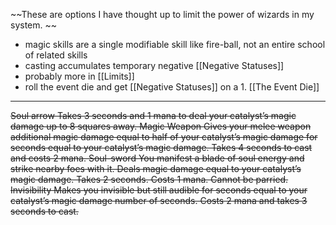 ~~These are options I have thought up to limit the power of wizards in my system.
~~
- magic skills are a single modifiable skill like fire-ball, not an entire school of related skills
- casting accumulates temporary negative [[Negative Statuses]]
- probably more in [[Limits]]
- roll the event die and get [[Negative Statuses]] on a 1. [[The Event Die]]

---
~~Soul arrow
Takes 3 seconds and 1 mana to deal your catalyst’s magic damage up to 8 squares away.
 Magic Weapon
Gives your melee weapon additional magic damage equal to half of your catalyst’s magic damage for seconds equal to your catalyst’s magic damage. Takes 4 seconds to cast and costs 2 mana.
Soul-sword
You manifest a blade of soul energy and strike nearby foes with it. Deals magic damage equal to your catalyst’s magic damage. Takes 2 seconds. Costs 1 mana. Cannot be parried.
 Invisibility
Makes you invisible but still audible for seconds equal to your catalyst’s magic damage number of seconds. Costs 2 mana and takes 3 seconds to cast.~~